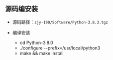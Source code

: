 ## 源码编安装

+ 源码路径：`zjy-190/Software/Python-3.8.3.tgz`

+ 编译安装
    + cd Python-3.8.0
    + ./configure --prefix=/usr/local/python3
    + make && make install